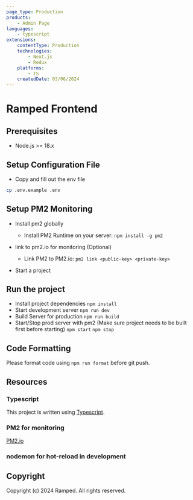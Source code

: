 ```yaml
---
page_type: Production
products:
    - Admin Page
languages:
    - typescript
extensions:
    contentType: Production
    technologies:
        - Next.js
        - Redux
    platforms:
        - TS
    createdDate: 03/06/2024
---
```


# Ramped Frontend

## Prerequisites

- Node.js >= 18.x

## Setup Configuration File

- Copy and fill out the env file

```sh
cp .env.example .env
```

## Setup PM2 Monitoring

- Install pm2 globally 

    * Install PM2 Runtime on your server: `npm install -g pm2`

- link to pm2.io for monitoring (Optional)

    * Link PM2 to PM2.io: `pm2 link <public-key> <private-key>`

- Start a project

## Run the project

- Install project dependencies
    `npm install`
- Start development server
    `npm run dev`
- Build Server for production
    `npm run build`
- Start/Stop prod server with pm2 (Make sure project needs to be built first before starting)
    `npm start`
    `npm stop`

## Code Formatting

Please format code using `npm run format` before git push.

## Resources

### Typescript

This project is written using [Typescript](http://www.typescriptlang.org/).

### PM2 for monitoring

[PM2.io](https://pm2.io)

### nodemon for hot-reload in development

## Copyright

Copyright (c) 2024 Ramped. All rights reserved.
